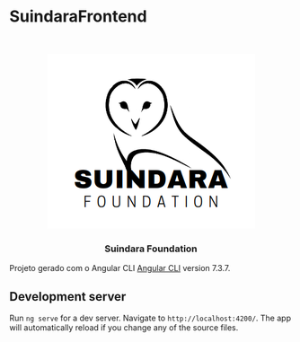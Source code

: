 # SuindaraFrontend

<!-- PROJECT LOGO -->
<br />
<p align="center">
  <a href="https://github.com/SharebookBR/suindara-frontend">
    <img src="./src/assets/proposta1.png" alt="Logo">
  </a>

  <h3 align="center">Suindara Foundation</h3>
</p>

Projeto gerado com o Angular CLI [Angular CLI](https://github.com/angular/angular-cli) version 7.3.7.

## Development server

Run `ng serve` for a dev server. Navigate to `http://localhost:4200/`. The app will automatically reload if you change any of the source files.


